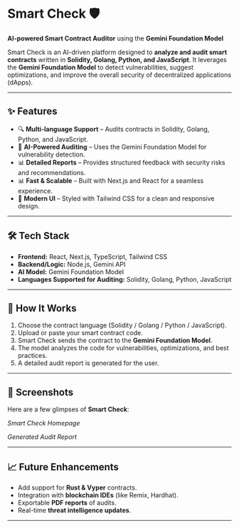 # Smart Check 🛡️

**AI-powered Smart Contract Auditor** using the **Gemini Foundation Model**

Smart Check is an AI-driven platform designed to **analyze and audit smart contracts** written in **Solidity, Golang, Python, and JavaScript**. It leverages the **Gemini Foundation Model** to detect vulnerabilities, suggest optimizations, and improve the overall security of decentralized applications (dApps).

---

## ✨ Features

* 🔍 **Multi-language Support** – Audits contracts in Solidity, Golang, Python, and JavaScript.
* 🤖 **AI-Powered Auditing** – Uses the Gemini Foundation Model for vulnerability detection.
* 📊 **Detailed Reports** – Provides structured feedback with security risks and recommendations.
* 📊 **Fast & Scalable** – Built with Next.js and React for a seamless experience.
* 🎨 **Modern UI** – Styled with Tailwind CSS for a clean and responsive design.

---

## 🛠️ Tech Stack

* **Frontend:** React, Next.js, TypeScript, Tailwind CSS
* **Backend/Logic:** Node.js, Gemini API
* **AI Model:** Gemini Foundation Model
* **Languages Supported for Auditing:** Solidity, Golang, Python, JavaScript

---

## 🧪 How It Works

1. Choose the contract language (Solidity / Golang / Python / JavaScript).
2. Upload or paste your smart contract code.
3. Smart Check sends the contract to the **Gemini Foundation Model**.
4. The model analyzes the code for vulnerabilities, optimizations, and best practices.
5. A detailed audit report is generated for the user.

---

## 📸 Screenshots

Here are a few glimpses of **Smart Check**:


*Smart Check Homepage*

*Generated Audit Report*

---

## 📈 Future Enhancements

* Add support for **Rust & Vyper** contracts.
* Integration with **blockchain IDEs** (like Remix, Hardhat).
* Exportable **PDF reports** of audits.
* Real-time **threat intelligence updates**.

---
